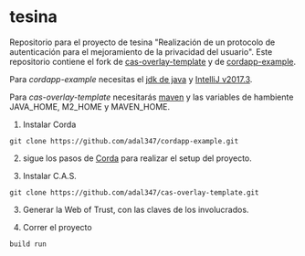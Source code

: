 # tesina

Repositorio para el proyecto de tesina 
"Realización de un protocolo de autenticación para el 
mejoramiento de la privacidad del usuario". Este repositorio
contiene el fork de [cas-overlay-template](https://github.com/adal347/cas-overlay-template)
y de [cordapp-example](https://github.com/adal347/cordapp-example).

Para *cordapp-example* necesitas el [jdk de java](http://www.oracle.com/technetwork/java/javase/downloads/index.html)
y [IntelliJ v2017.3](https://www.jetbrains.com/idea/download/previous.html).

Para *cas-overlay-template* necesitarás [maven](https://maven.apache.org/download.cgi)
y las variables de hambiente JAVA_HOME, M2_HOME y MAVEN_HOME.

1. Instalar Corda

```dos
git clone https://github.com/adal347/cordapp-example.git
```

2. sigue los pasos de [Corda](https://docs.corda.net/tutorial-cordapp.html) para realizar el setup del proyecto.

3. Instalar C.A.S.

```dos
git clone https://github.com/adal347/cas-overlay-template.git
```

3. Generar la Web of Trust, con las claves de los involucrados.

4. Correr el proyecto

```dos
build run
```
